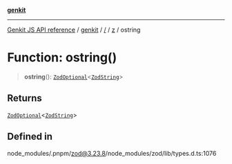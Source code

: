 [**genkit**](../../../README.md)

***

[Genkit JS API reference](../../../../README.md) / [genkit](../../../README.md) / [/](../../../README.md) / [z](../README.md) / ostring

# Function: ostring()

> **ostring**(): [`ZodOptional`](../classes/ZodOptional.md)\<[`ZodString`](../classes/ZodString.md)\>

## Returns

[`ZodOptional`](../classes/ZodOptional.md)\<[`ZodString`](../classes/ZodString.md)\>

## Defined in

node\_modules/.pnpm/zod@3.23.8/node\_modules/zod/lib/types.d.ts:1076
